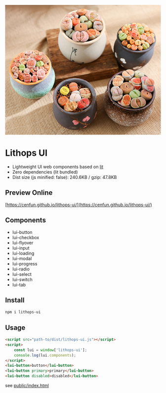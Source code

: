 ![](scripts/lithops.jpg)
# Lithops UI
- Lightweight UI web components based on [lit](https://github.com/lit/lit)
- Zero dependencies (lit bundled)
- Dist size (js minified: false): 240.6KB / gzip: 47.8KB

## Preview Online
[https://cenfun.github.io/lithops-ui/](https://cenfun.github.io/lithops-ui/)

## Components
- lui-button
- lui-checkbox
- lui-flyover
- lui-input
- lui-loading
- lui-modal
- lui-progress
- lui-radio
- lui-select
- lui-switch
- lui-tab
## Install
```sh
npm i lithops-ui
```
## Usage
```html
<script src="path-to/dist/lithops-ui.js"></script>
<script>
    const lui = window['lithops-ui'];
    console.log(lui.components);
</script>
<lui-button>button</lui-button>
<lui-button primary>primary</lui-button>
<lui-button disabled>disabled</lui-button>

```
see [public/index.html](public/index.html)

